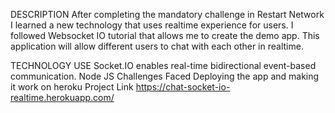 DESCRIPTION
After completing the mandatory challenge in Restart Network I learned a new technology that uses realtime experience for users. I followed Websocket IO tutorial that allows me to create the demo app. This application will allow different users to chat with each other in realtime.

TECHNOLOGY USE
Socket.IO enables real-time bidirectional event-based communication.
Node JS
Challenges Faced
Deploying the app and making it work on heroku
Project Link
https://chat-socket-io-realtime.herokuapp.com/
